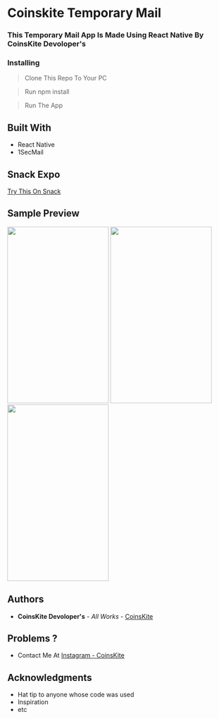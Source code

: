 # Coinskite Temporary Mail

### This Temporary Mail App Is Made Using React Native By CoinsKite Devoloper's

### Installing

> Clone This Repo To Your PC 

> Run npm install

> Run The App

## Built With

* React Native
* 1SecMail

## Snack Expo

[ Try This On Snack ](https://snack.expo.io/@belgin/budget-tracker)

## Sample Preview

<img src="https://user-images.githubusercontent.com/61349423/99829525-67abfe80-2b82-11eb-9f9a-13664b025919.png" width="230" height="400"> <img src="https://user-images.githubusercontent.com/61349423/99829523-67136800-2b82-11eb-82f8-8b9e6748af8e.png" width="230" height="400"> <img src="https://user-images.githubusercontent.com/61349423/99829517-6549a480-2b82-11eb-8f08-e54ab3cde546.png" width="230" height="400">


## Authors

* **CoinsKite Devoloper's** - *All Works* - [CoinsKite](https://www.linkedin.com/company/coinskite/)

## Problems ?

* Contact Me At [Instagram - CoinsKite](https://www.instagram.com/coinskite/)

## Acknowledgments

* Hat tip to anyone whose code was used
* Inspiration
* etc
